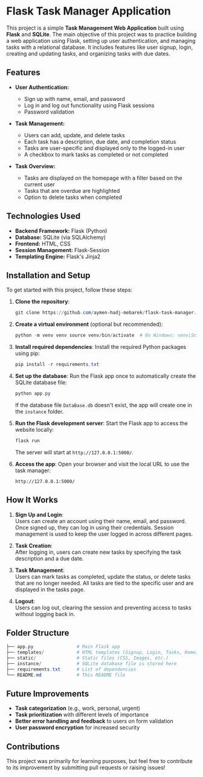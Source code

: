 # Flask Task Manager Application

This project is a simple **Task Management Web Application** built using **Flask** and **SQLite**. The main objective of this project was to practice building a web application using Flask, setting up user authentication, and managing tasks with a relational database. It includes features like user signup, login, creating and updating tasks, and organizing tasks with due dates.

## Features

- **User Authentication:**
    
    - Sign up with name, email, and password
    - Log in and log out functionality using Flask sessions
    - Password validation
- **Task Management:**
    
    - Users can add, update, and delete tasks
    - Each task has a description, due date, and completion status
    - Tasks are user-specific and displayed only to the logged-in user
    - A checkbox to mark tasks as completed or not completed
- **Task Overview:**
    
    - Tasks are displayed on the homepage with a filter based on the current user
    - Tasks that are overdue are highlighted
    - Option to delete tasks when completed

## Technologies Used

- **Backend Framework:** Flask (Python)
- **Database:** SQLite (via SQLAlchemy)
- **Frontend:** HTML, CSS
- **Session Management:** Flask-Session
- **Templating Engine:** Flask's Jinja2

## Installation and Setup

To get started with this project, follow these steps:

1. **Clone the repository**:
    
    ```powershell
    git clone https://github.com/aymen-hadj-mebarek/flask-task-manager.git cd flask-task-manager
    ```
    
2. **Create a virtual environment** (optional but recommended):
    
    ```powershell
    python -m venv venv source venv/bin/activate  # On Windows: venv\Scripts\activate
    ```
    
3. **Install required dependencies**: Install the required Python packages using pip:
    
    ```powershell
    pip install -r requirements.txt
    ```
    
4. **Set up the database**: Run the Flask app once to automatically create the SQLite database file:
    
    ```powershell
    python app.py
    ```
    
    If the database file `DataBase.db` doesn't exist, the app will create one in the `instance` folder.
    
5. **Run the Flask development server**: Start the Flask app to access the website locally:
    
    ```powershell
    flask run
    ```
    
    The server will start at `http://127.0.0.1:5000/`.
    
6. **Access the app**: Open your browser and visit the local URL to use the task manager:
    
    `http://127.0.0.1:5000/`
    

## How It Works

1. **Sign Up and Login**:  
    Users can create an account using their name, email, and password. Once signed up, they can log in using their credentials. Session management is used to keep the user logged in across different pages.
    
2. **Task Creation**:  
    After logging in, users can create new tasks by specifying the task description and a due date.
    
3. **Task Management**:  
    Users can mark tasks as completed, update the status, or delete tasks that are no longer needed. All tasks are tied to the specific user and are displayed in the tasks page.
    
4. **Logout**:  
    Users can log out, clearing the session and preventing access to tasks without logging back in.
    

## Folder Structure

```powershell
├── app.py                # Main Flask app 
├── templates/            # HTML templates (Signup, Login, Tasks, Home) 
├── static/               # Static files (CSS, Images, etc.) 
├── instance/             # SQLite database file is stored here 
├── requirements.txt      # List of dependencies
└── README.md             # This README file
```

## Future Improvements

- **Task categorization** (e.g., work, personal, urgent)
- **Task prioritization** with different levels of importance
- **Better error handling and feedback** to users on form validation
- **User password encryption** for increased security

## Contributions

This project was primarily for learning purposes, but feel free to contribute to its improvement by submitting pull requests or raising issues!
